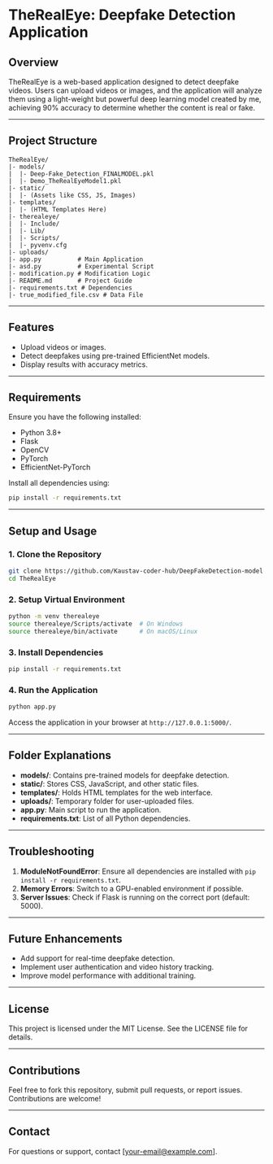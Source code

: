 # TheRealEye: Deepfake Detection Application

## Overview

TheRealEye is a web-based application designed to detect deepfake videos. Users can upload videos or images, and the application will analyze them using a light-weight but powerful deep learning model created by me, achieving 90% accuracy to determine whether the content is real or fake.

---

## Project Structure

```
TheRealEye/
|- models/
|  |- Deep-Fake_Detection_FINALMODEL.pkl
|  |- Demo_TheRealEyeModel1.pkl
|- static/
|  |- (Assets like CSS, JS, Images)
|- templates/
|  |- (HTML Templates Here)
|- therealeye/
|  |- Include/
|  |- Lib/
|  |- Scripts/
|  |- pyvenv.cfg
|- uploads/
|- app.py          # Main Application
|- asd.py          # Experimental Script
|- modification.py # Modification Logic
|- README.md       # Project Guide
|- requirements.txt # Dependencies
|- true_modified_file.csv # Data File
```

---

## Features

- Upload videos or images.
- Detect deepfakes using pre-trained EfficientNet models.
- Display results with accuracy metrics.

---

## Requirements

Ensure you have the following installed:

- Python 3.8+
- Flask
- OpenCV
- PyTorch
- EfficientNet-PyTorch

Install all dependencies using:

```bash
pip install -r requirements.txt
```

---

## Setup and Usage

### 1. Clone the Repository

```bash
git clone https://github.com/Kaustav-coder-hub/DeepFakeDetection-model
cd TheRealEye
```

### 2. Setup Virtual Environment

```bash
python -m venv therealeye
source therealeye/Scripts/activate  # On Windows
source therealeye/bin/activate      # On macOS/Linux
```

### 3. Install Dependencies

```bash
pip install -r requirements.txt
```

### 4. Run the Application

```bash
python app.py
```

Access the application in your browser at `http://127.0.0.1:5000/`.

---

## Folder Explanations

- **models/**: Contains pre-trained models for deepfake detection.
- **static/**: Stores CSS, JavaScript, and other static files.
- **templates/**: Holds HTML templates for the web interface.
- **uploads/**: Temporary folder for user-uploaded files.
- **app.py**: Main script to run the application.
- **requirements.txt**: List of all Python dependencies.

---

## Troubleshooting

1. **ModuleNotFoundError**: Ensure all dependencies are installed with `pip install -r requirements.txt`.
2. **Memory Errors**: Switch to a GPU-enabled environment if possible.
3. **Server Issues**: Check if Flask is running on the correct port (default: 5000).

---

## Future Enhancements

- Add support for real-time deepfake detection.
- Implement user authentication and video history tracking.
- Improve model performance with additional training.

---

## License

This project is licensed under the MIT License. See the LICENSE file for details.

---

## Contributions

Feel free to fork this repository, submit pull requests, or report issues. Contributions are welcome!

---

## Contact

For questions or support, contact [[your-email@example.com](mailto\:your-email@example.com)].

